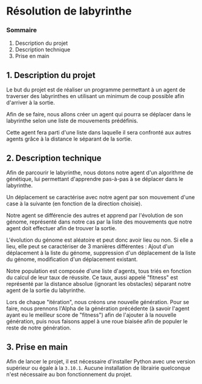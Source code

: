 # Résolution de labyrinthe

### Sommaire

1. Description du projet
2. Description technique
3. Prise en main

## 1. Description du projet

Le but du projet est de réaliser un programme permettant à un agent de traverser des labyrinthes en utilisant un minimum de coup possible afin d'arriver à la sortie.

Afin de se faire, nous allons créer un agent qui pourra se déplacer dans le labyrinthe selon une liste de mouvements prédéfinis.

Cette agent fera parti d'une liste dans laquelle il sera confronté aux autres agents grâce à la distance le séparant de la sortie.

## 2. Description technique

Afin de parcourir le labyrinthe, nous dotons notre agent d'un algorithme de génétique, lui permettant d'apprendre pas-à-pas à se déplacer dans le labyrinthe.

Un déplacement se caractérise avec notre agent par son mouvement d'une case à la suivante (en fonction de la direction choisie).

Notre agent se différencie des autres et apprend par l'évolution de son génome, représenté dans notre cas par la liste des mouvements que notre agent doit effectuer afin de trouver la sortie.

L'évolution du génome est aléatoire et peut donc avoir lieu ou non. Si elle a lieu, elle peut se caractériser de 3 manières différentes : Ajout d'un déplacement à la liste du génome, suppression d'un déplacement de la liste du génome, modification d'un déplacement existant.

Notre population est composée d'une liste d'agents, tous triés en fonction du calcul de leur taux de réussite. Ce taux, aussi appelé "fitness" est représenté par la distance absolue (ignorant les obstacles) séparant notre agent de la sortie du labyrinthe.

Lors de chaque "itération", nous créons une nouvelle génération. Pour se faire, nous prennons l'Alpha de la génération précédente (à savoir l'agent ayant eu le meilleur score de "fitness") afin de l'ajouter à la nouvelle génération, puis nous faisons appel à une roue biaisée afin de populer le reste de notre génération.

## 3. Prise en main

Afin de lancer le projet, il est nécessaire d'installer Python avec une version supérieur ou égale à la `3.10.1`.
Aucune installation de librairie quelconque n'est nécessaire au bon fonctionnement du projet.